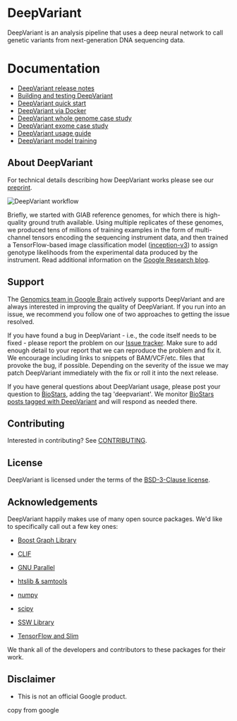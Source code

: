 # DeepVariant

DeepVariant is an analysis pipeline that uses a deep neural network to call
genetic variants from next-generation DNA sequencing data.

# Documentation

<!-- mdlint off(URL_BAD_G3DOC_PATH) -->

*   [DeepVariant release notes](docs/deepvariant-release-notes.md)
*   [Building and testing DeepVariant](docs/deepvariant-build-test.md)
*   [DeepVariant quick start](docs/deepvariant-quick-start.md)
*   [DeepVariant via Docker](docs/deepvariant-docker.md)
*   [DeepVariant whole genome case study](docs/deepvariant-case-study.md)
*   [DeepVariant exome case study](docs/deepvariant-exome-case-study.md)
*   [DeepVariant usage guide](docs/deepvariant-details.md)
*   [DeepVariant model training](docs/deepvariant-model-training.md)

<!-- mdlint on -->

<a name="about"></a>
## About DeepVariant

For technical details describing how DeepVariant works please see our
[preprint](https://www.biorxiv.org/content/early/2016/12/21/092890).

![DeepVariant workflow](docs/DeepVariant-workflow-figure.png?raw=true "DeepVariant workflow")

Briefly, we started with GIAB reference genomes, for which there is high-quality
ground truth available. Using multiple replicates of these genomes, we produced
tens of millions of training examples in the form of multi-channel tensors
encoding the sequencing instrument data, and then trained a TensorFlow-based
image classification model ([inception-v3](https://arxiv.org/abs/1512.00567)) to
assign genotype likelihoods from the experimental data produced by the
instrument. Read additional information on the [Google Research
blog](https://research.googleblog.com/2017/12/deepvariant-highly-accurate-genomes.html).

## Support

The [Genomics team in Google Brain](https://research.google.com/teams/brain/genomics/)
actively supports DeepVariant and are always interested in improving the quality
of DeepVariant. If you run into an issue, we recommend you follow one of two
approaches to getting the issue resolved.

If you have found a bug in DeepVariant - i.e., the code itself needs to be
fixed - please report the problem on our [Issue
tracker](https://github.com/google/deepvariant/issues). Make sure to add enough
detail to your report that we can reproduce the problem and fix it. We encourage
including links to snippets of BAM/VCF/etc. files that provoke the bug, if
possible. Depending on the severity of the issue we may patch DeepVariant
immediately with the fix or roll it into the next release.

If you have general questions about DeepVariant usage, please post your question
to [BioStars](https://www.biostars.org/), adding the tag 'deepvariant'. We
monitor [BioStars posts tagged with
DeepVariant](https://www.biostars.org/t/deepvariant/) and will respond as needed
there.

## Contributing

Interested in contributing? See [CONTRIBUTING](CONTRIBUTING.md).

## License

DeepVariant is licensed under the terms of the [BSD-3-Clause license](LICENSE).

## Acknowledgements

DeepVariant happily makes use of many open source packages.  We'd like to
specifically call out a few key ones:

* [Boost Graph Library](http://www.boost.org/doc/libs/1_65_1/libs/graph/doc/index.html)

* [CLIF](https://github.com/google/clif)

* [GNU Parallel](https://www.gnu.org/software/parallel/)

* [htslib & samtools](http://www.htslib.org/)

* [numpy](http://www.numpy.org/)

* [scipy](https://www.scipy.org/)

* [SSW Library](https://github.com/mengyao/Complete-Striped-Smith-Waterman-Library)

* [TensorFlow and Slim](https://www.tensorflow.org/)

We thank all of the developers and contributors to these packages for their
work.


## Disclaimer

*   This is not an official Google product.

copy from google
